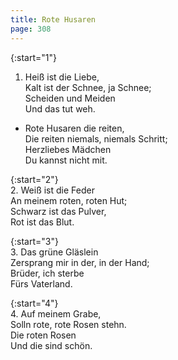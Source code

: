 ```yaml
---
title: Rote Husaren
page: 308
---  
```



{:start="1"}  
1. Heiß ist die Liebe,  
Kalt ist der Schnee, ja Schnee;  
Scheiden und Meiden  
Und das tut weh.  


- Rote Husaren die reiten,  
Die reiten niemals, niemals Schritt;  
Herzliebes Mädchen  
Du kannst nicht mit.  


{:start="2"}  
2. Weiß ist die Feder  
An meinem roten, roten Hut;  
Schwarz ist das Pulver,  
Rot ist das Blut.  


{:start="3"}  
3. Das grüne Gläslein  
Zersprang mir in der, in der Hand;  
Brüder, ich sterbe  
Fürs Vaterland.  


{:start="4"}  
4. Auf meinem Grabe,  
Solln rote, rote Rosen stehn.  
Die roten Rosen  
Und die sind schön.  